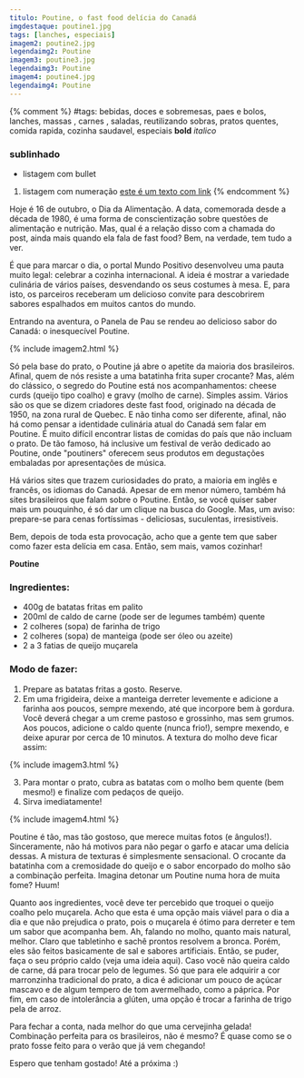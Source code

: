 ```yaml
---
titulo: Poutine, o fast food delícia do Canadá
imgdestaque: poutine1.jpg
tags: [lanches, especiais]
imagem2: poutine2.jpg
legendaimg2: Poutine
imagem3: poutine3.jpg
legendaimg3: Poutine
imagem4: poutine4.jpg
legendaimg4: Poutine
---
```

{% comment %}
#tags: bebidas, doces e sobremesas, paes e bolos, lanches, massas , carnes , saladas, reutilizando sobras, pratos quentes, comida rapida, cozinha saudavel, especiais
**bold**
*italico*
### sublinhado
* listagem com bullet
1. listagem com numeração
[este é um texto com link](https://www.enderecodolink.com)
{% endcomment %}

Hoje é 16 de outubro, o Dia da Alimentação. A data, comemorada desde a década de 1980, é uma forma de conscientização sobre questões de alimentação e nutrição. Mas, qual é a relação disso com a chamada do post, ainda mais quando ela fala de fast food? Bem, na verdade, tem tudo a ver. 

É que para marcar o dia, o portal Mundo Positivo desenvolveu uma pauta muito legal: celebrar a cozinha internacional. A ideia é mostrar a variedade culinária de vários países, desvendando os seus costumes à mesa. E, para isto, os parceiros receberam um delicioso convite para descobrirem sabores espalhados em muitos cantos do mundo. 

Entrando na aventura, o Panela de Pau se rendeu ao delicioso sabor do Canadá: o inesquecível Poutine. 

{% include imagem2.html %}

Só pela base do prato, o Poutine já abre o apetite da maioria dos brasileiros. Afinal, quem de nós resiste a uma batatinha frita super crocante? Mas, além do clássico, o segredo do Poutine está nos acompanhamentos: cheese curds (queijo tipo coalho) e gravy (molho de carne). Simples assim. Vários são os que se dizem criadores deste fast food, originado na década de 1950, na zona rural de Quebec. E não tinha como ser diferente, afinal, não há como pensar a identidade culinária atual do Canadá sem falar em Poutine. É muito difícil encontrar listas de comidas do país que não incluam o prato. De tão famoso, há inclusive um festival de verão dedicado ao Poutine, onde "poutiners" oferecem seus produtos em degustações embaladas por apresentações de música.

Há vários sites que trazem curiosidades do prato, a maioria em inglês e francês, os idiomas do Canadá. Apesar de em menor número, também há sites brasileiros que falam sobre o Poutine. Então, se você quiser saber mais um pouquinho, é só dar um clique na busca do Google. Mas, um aviso: prepare-se para cenas fortíssimas - deliciosas, suculentas, irresistíveis.

Bem, depois de toda esta provocação, acho que a gente tem que saber como fazer esta delícia em casa. Então, sem mais, vamos cozinhar!

**Poutine**

### Ingredientes:

* 400g de batatas fritas em palito
* 200ml de caldo de carne (pode ser de legumes também) quente
* 2 colheres (sopa) de farinha de trigo
* 2 colheres (sopa) de manteiga (pode ser óleo ou azeite)
* 2 a 3 fatias de queijo muçarela

### Modo de fazer:

1. Prepare as batatas fritas a gosto. Reserve. 
2. Em uma frigideira, deixe a manteiga derreter levemente e adicione a farinha aos poucos, sempre mexendo, até que incorpore bem à gordura. Você deverá chegar a um creme pastoso e grossinho, mas sem grumos. Aos poucos, adicione o caldo quente (nunca frio!), sempre mexendo, e deixe apurar por cerca de 10 minutos. A textura do molho deve ficar assim:

{% include imagem3.html %}

3. Para montar o prato, cubra as batatas com o molho bem quente (bem mesmo!) e finalize com pedaços de queijo. 
4. Sirva imediatamente!

{% include imagem4.html %}

Poutine é tão, mas tão gostoso, que merece muitas fotos (e ângulos!). Sinceramente, não há motivos para não pegar o garfo e atacar uma delícia dessas. A mistura de texturas é simplesmente sensacional. O crocante da batatinha com a cremosidade do queijo e o sabor encorpado do molho são a combinação perfeita. Imagina detonar um Poutine numa hora de muita fome? Huum!

Quanto aos ingredientes, você deve ter percebido que troquei o queijo coalho pelo muçarela. Acho que esta é uma opção mais viável para o dia a dia e que não prejudica o prato, pois o muçarela é ótimo para derreter e tem um sabor que acompanha bem. Ah, falando no molho, quanto mais natural, melhor. Claro que tabletinho e sachê prontos resolvem a bronca. Porém, eles são feitos basicamente de sal e sabores artificiais. Então, se puder, faça o seu próprio caldo (veja uma ideia aqui). Caso você não queira caldo de carne, dá para trocar pelo de legumes. Só que para ele adquirir a cor marronzinha tradicional do prato, a dica é adicionar um pouco de açúcar mascavo e de algum tempero de tom avermelhado, como a páprica. Por fim, em caso de intolerância a glúten, uma opção é trocar a farinha de trigo pela de arroz. 

Para fechar a conta, nada melhor do que uma cervejinha gelada! Combinação perfeita para os brasileiros, não é mesmo? É quase como se o prato fosse feito para o verão que já vem chegando!

Espero que tenham gostado! 
Até a próxima :)